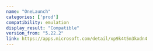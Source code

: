 ```yaml
---
name: "OneLaunch"
categories: ['prod']
compatibility: emulation
display_result: "Compatible"
version_from: "5.22.2"
link: https://apps.microsoft.com/detail/xp9k4t5m3kxdn4
---
```

